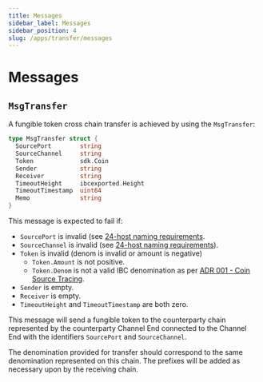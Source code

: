 ```yaml
---
title: Messages
sidebar_label: Messages
sidebar_position: 4
slug: /apps/transfer/messages
---
```


# Messages

## `MsgTransfer`

A fungible token cross chain transfer is achieved by using the `MsgTransfer`:

```go
type MsgTransfer struct {
  SourcePort        string
  SourceChannel     string
  Token             sdk.Coin
  Sender            string
  Receiver          string
  TimeoutHeight     ibcexported.Height
  TimeoutTimestamp  uint64
  Memo              string
}
```

This message is expected to fail if:

- `SourcePort` is invalid (see [24-host naming requirements](https://github.com/cosmos/ibc/blob/master/spec/core/ics-024-host-requirements/README.md#paths-identifiers-separators).
- `SourceChannel` is invalid (see [24-host naming requirements](https://github.com/cosmos/ibc/blob/master/spec/core/ics-024-host-requirements/README.md#paths-identifiers-separators)).
- `Token` is invalid (denom is invalid or amount is negative)
    - `Token.Amount` is not positive.
    - `Token.Denom` is not a valid IBC denomination as per [ADR 001 - Coin Source Tracing](/architecture/adr-001-coin-source-tracing).
- `Sender` is empty.
- `Receiver` is empty.
- `TimeoutHeight` and `TimeoutTimestamp` are both zero.

This message will send a fungible token to the counterparty chain represented by the counterparty Channel End connected to the Channel End with the identifiers `SourcePort` and `SourceChannel`.

The denomination provided for transfer should correspond to the same denomination represented on this chain. The prefixes will be added as necessary upon by the receiving chain.
